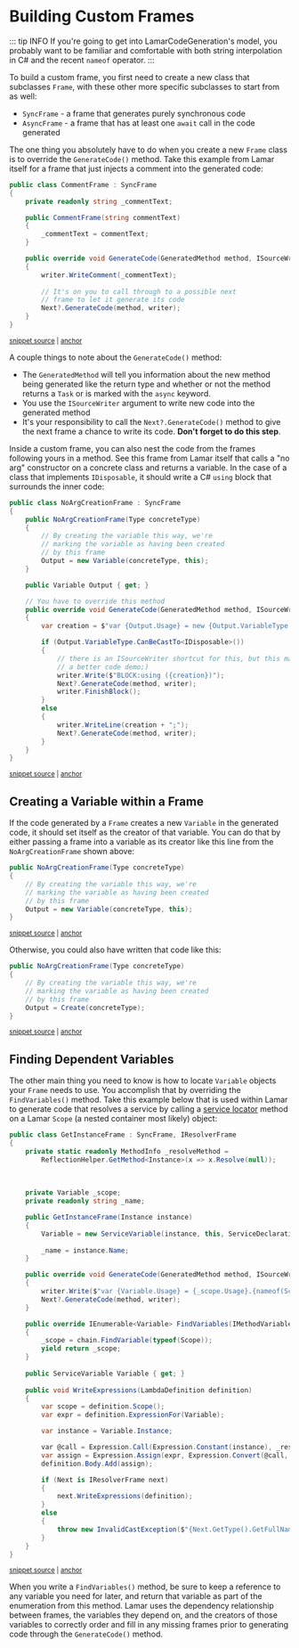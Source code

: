 # Building Custom Frames

::: tip INFO
If you're going to get into LamarCodeGeneration's model, you probably want to be familiar and comfortable with both string interpolation
in C# and the recent `nameof` operator.
:::

To build a custom frame, you first need to create a new class that subclasses `Frame`, with these other more specific subclasses to start from as well:

* `SyncFrame` - a frame that generates purely synchronous code
* `AsyncFrame` - a frame that has at least one `await` call in the code generated

The one thing you absolutely have to do when you create a new `Frame` class is to override the `GenerateCode()` method. Take this example
from Lamar itself for a frame that just injects a comment into the generated code:

<!-- snippet: sample_CommentFrame -->
<a id='snippet-sample_commentframe'></a>
```cs
public class CommentFrame : SyncFrame
{
    private readonly string _commentText;

    public CommentFrame(string commentText)
    {
        _commentText = commentText;
    }

    public override void GenerateCode(GeneratedMethod method, ISourceWriter writer)
    {
        writer.WriteComment(_commentText);
        
        // It's on you to call through to a possible next
        // frame to let it generate its code
        Next?.GenerateCode(method, writer);
    }
}
```
<sup><a href='https://github.com/JasperFx/lamar/blob/master/src/LamarCodeGeneration/Frames/Frame.cs#L16-L35' title='Snippet source file'>snippet source</a> | <a href='#snippet-sample_commentframe' title='Start of snippet'>anchor</a></sup>
<!-- endSnippet -->

A couple things to note about the `GenerateCode()` method:

* The `GeneratedMethod` will tell you information about the new method being generated like the return type and whether or not the method returns a `Task` or is marked with the `async` keyword.
* You use the `ISourceWriter` argument to write new code into the generated method
* It's your responsibility to call the `Next?.GenerateCode()` method to give the next frame a chance to write its code. **Don't forget to do this step**.

Inside a custom frame, you can also nest the code from the frames following yours in a method. See this frame from Lamar itself that
calls a "no arg" constructor on a concrete class and returns a variable. In the case of a class that implements `IDisposable`, it should write
a C# `using` block that surrounds the inner code:

<!-- snippet: sample_NoArgCreationFrame -->
<a id='snippet-sample_noargcreationframe'></a>
```cs
public class NoArgCreationFrame : SyncFrame
{
    public NoArgCreationFrame(Type concreteType) 
    {
        // By creating the variable this way, we're
        // marking the variable as having been created
        // by this frame
        Output = new Variable(concreteType, this);
    }

    public Variable Output { get; }

    // You have to override this method
    public override void GenerateCode(GeneratedMethod method, ISourceWriter writer)
    {
        var creation = $"var {Output.Usage} = new {Output.VariableType.FullNameInCode()}()";

        if (Output.VariableType.CanBeCastTo<IDisposable>())
        {
            // there is an ISourceWriter shortcut for this, but this makes
            // a better code demo;)
            writer.Write($"BLOCK:using ({creation})");
            Next?.GenerateCode(method, writer);
            writer.FinishBlock();
        }
        else
        {
            writer.WriteLine(creation + ";");
            Next?.GenerateCode(method, writer);
        }
    }
}
```
<sup><a href='https://github.com/JasperFx/lamar/blob/master/src/Lamar.Testing/Examples/NoArgConstructor.cs#L9-L42' title='Snippet source file'>snippet source</a> | <a href='#snippet-sample_noargcreationframe' title='Start of snippet'>anchor</a></sup>
<!-- endSnippet -->

## Creating a Variable within a Frame

If the code generated by a `Frame` creates a new `Variable` in the generated code, it should set itself as the creator of that variable. You can do that by
either passing a frame into a variable as its creator like this line from the `NoArgCreationFrame` shown above:

<!-- snippet: sample_NoArgCreationFrameCtor -->
<a id='snippet-sample_noargcreationframector'></a>
```cs
public NoArgCreationFrame(Type concreteType) 
{
    // By creating the variable this way, we're
    // marking the variable as having been created
    // by this frame
    Output = new Variable(concreteType, this);
}
```
<sup><a href='https://github.com/JasperFx/lamar/blob/master/src/Lamar.Testing/Examples/NoArgConstructor.cs#L47-L55' title='Snippet source file'>snippet source</a> | <a href='#snippet-sample_noargcreationframector' title='Start of snippet'>anchor</a></sup>
<!-- endSnippet -->

Otherwise, you could also have written that code like this:

<!-- snippet: sample_NoArgCreationFrameCtor2 -->
<a id='snippet-sample_noargcreationframector2'></a>
```cs
public NoArgCreationFrame(Type concreteType) 
{
    // By creating the variable this way, we're
    // marking the variable as having been created
    // by this frame
    Output = Create(concreteType);
}
```
<sup><a href='https://github.com/JasperFx/lamar/blob/master/src/Lamar.Testing/Examples/NoArgConstructor.cs#L58-L66' title='Snippet source file'>snippet source</a> | <a href='#snippet-sample_noargcreationframector2' title='Start of snippet'>anchor</a></sup>
<!-- endSnippet -->

## Finding Dependent Variables

The other main thing you need to know is how to locate `Variable` objects your `Frame` needs to use. You accomplish that by
overriding the `FindVariables()` method. Take this example below that is used within Lamar to generate code that resolves a service
by calling a [service locator](https://en.wikipedia.org/wiki/Service_locator_pattern) method on a Lamar `Scope` (a nested container most likely) object:

<!-- snippet: sample_GetInstanceFrame -->
<a id='snippet-sample_getinstanceframe'></a>
```cs
public class GetInstanceFrame : SyncFrame, IResolverFrame
{
    private static readonly MethodInfo _resolveMethod =
        ReflectionHelper.GetMethod<Instance>(x => x.Resolve(null));
    
    
    
    private Variable _scope;
    private readonly string _name;

    public GetInstanceFrame(Instance instance)
    {
        Variable = new ServiceVariable(instance, this, ServiceDeclaration.ServiceType);
        
        _name = instance.Name;
    }

    public override void GenerateCode(GeneratedMethod method, ISourceWriter writer)
    {
        writer.Write($"var {Variable.Usage} = {_scope.Usage}.{nameof(Scope.GetInstance)}<{Variable.VariableType.FullNameInCode()}>(\"{_name}\");");
        Next?.GenerateCode(method, writer);
    }

    public override IEnumerable<Variable> FindVariables(IMethodVariables chain)
    {
        _scope = chain.FindVariable(typeof(Scope));
        yield return _scope;
    }
    
    public ServiceVariable Variable { get; }
    
    public void WriteExpressions(LambdaDefinition definition)
    {
        var scope = definition.Scope();
        var expr = definition.ExpressionFor(Variable);

        var instance = Variable.Instance;

        var @call = Expression.Call(Expression.Constant(instance), _resolveMethod, scope);
        var assign = Expression.Assign(expr, Expression.Convert(@call, Variable.VariableType));
        definition.Body.Add(assign);

        if (Next is IResolverFrame next)
        {
            next.WriteExpressions(definition);
        }
        else
        {
            throw new InvalidCastException($"{Next.GetType().GetFullName()} does not implement {nameof(IResolverFrame)}");
        }
    }
}
```
<sup><a href='https://github.com/JasperFx/lamar/blob/master/src/Lamar/IoC/Frames/GetInstanceFrame.cs#L15-L68' title='Snippet source file'>snippet source</a> | <a href='#snippet-sample_getinstanceframe' title='Start of snippet'>anchor</a></sup>
<!-- endSnippet -->

When you write a `FindVariables()` method, be sure to keep a reference to any variable you need for later, and return that variable as part of the enumeration from this method. Lamar uses the dependency relationship between frames, the variables they depend on, and the creators of those variables to
correctly order and fill in any missing frames prior to generating code through the `GenerateCode()` method.
